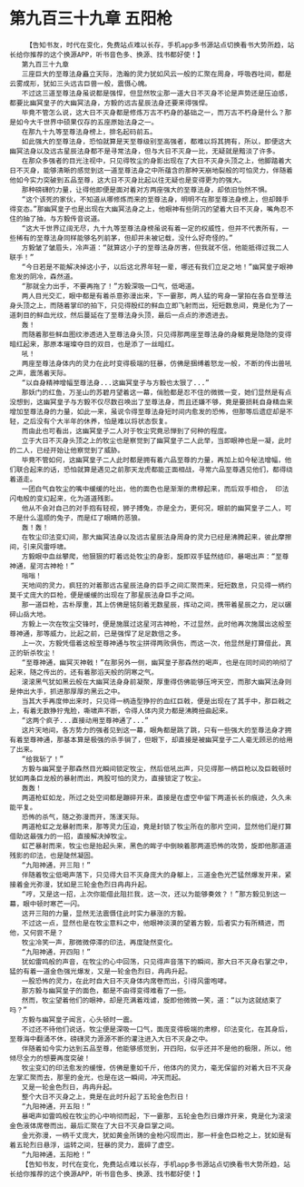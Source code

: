 # 第九百三十九章 五阳枪
        【告知书友，时代在变化，免费站点难以长存，手机app多书源站点切换看书大势所趋，站长给你推荐的这个换源APP，听书音色多、换源、找书都好使！】
       第九百三十九章
       三座巨大的至尊法身矗立天际，浩瀚的灵力犹如风云一般的汇聚在周身，呼吸吞吐间，都是云雾成形，犹如三头远古巨兽一般，震慑心魄。
       不过这三道至尊法身虽说都是强悍，但显然牧尘那一道大日不灭身不论是声势还是压迫感，都要比幽冥皇子的大幽冥法身，方毅的远古星辰法身还要来得强悍。
       毕竟不管怎么说，这大日不灭身都是修炼万古不朽身的基础之一，而万古不朽身是什么？那是如今大千世界中硕果仅存的五座原始法身之一。
       在那九十九等至尊法身榜上，排名起码前五。
       如此强大的至尊法身，恐怕就算是天至尊级别至高强者，都难以将其拥有，所以，即便这大幽冥法身以及远古星辰法身都不是寻常法身，但与大日不灭身一比，无疑就是黯淡了许多。
       在那众多强者的目光注视中，只见得牧尘的身影出现在了大日不灭身头顶之上，他脚踏着大日不灭身，能够清晰的感觉到这一道至尊法身之中所蕴含的那种天崩地裂般的可怕灵力，伴随着他如今实力突破到五品至尊，这大日不灭身比起以往无疑也是变得更为的强大。
       那种磅礴的力量，让得他即便是面对着对方两座强大的至尊法身，却依旧怡然不惧。
       “这个该死的家伙，不知道从哪修炼而来的至尊法身，明明不在那至尊法身榜上，但却棘手得变态。”那幽冥皇子也是出现在大幽冥法身之上，他眼神有些阴沉的望着大日不灭身，嘴角忍不住的抽了抽，与方毅传音说道。
       “这大千世界辽阔无尽，九十九等至尊法身榜虽说有着一定的权威性，但并不代表所有，一些稀有的至尊法身同样能够名列前茅，但却并未被记载，没什么好奇怪的。”
       方毅皱了皱眉头，冷声道：“就算这小子的至尊法身厉害，但我就不信，他能抵得过我二人联手！”
       “今日若是不能解决掉这小子，以后这北界年轻一辈，哪还有我们立足之地！”幽冥皇子眼神愈发的阴冷，森然道。
       “那就全力出手，不要再拖了！”方毅深吸一口气，低喝道。
       两人目光交汇，眼中都是有着杀意弥漫出来，下一霎那，两人猛的弯身一掌拍在各自至尊法身头顶之上，而随着掌印的拍下，只见得殷红的鲜血立即飞射而出，短短数息间，竟是化为了一道刺目的鲜血光纹，然后蔓延在了至尊法身头顶，最后一点点的渗透进去。
       轰！
       而随着那些鲜血图纹渗透进入至尊法身头顶，只见得那两座至尊法身的身躯竟是隐隐的变得暗红起来，那原本璀璨夺目的双目，也是添了一丝暗红。
       吼！
       两座至尊法身体内的灵力在此时变得极端的狂暴，仿佛是捆缚着怒龙一般，不断的传出兽吼之声，震荡着天际。
       “以自身精神增幅至尊法身...这幽冥皇子与方毅也太狠了...”
       那妖门的红鱼，万圣山的苏碧月望着这一幕，俏脸都是忍不住的微微一变，她们显然是有点没想到，这幽冥皇子与方毅不仅尽数召唤出了至尊法身，而且还嫌不够，竟是要损耗自身精血来增加至尊法身的力量，如此一来，虽说令得至尊法身短时间内愈发的恐怖，但那等后遗症却是不轻，之后没有个大半年的休养，怕是难以将状态恢复。
       而由此也可看出，这幽冥皇子二人对于牧尘究竟忌惮到了何种的程度。
       立于大日不灭身头顶之上的牧尘也是察觉到了幽冥皇子二人此举，当即眼神也是一凝，此时的二人，已经开始让他察觉到了威胁。
       毕竟不管如何，这幽冥皇子二人此时都是拥有着六品至尊的力量，再加上如今秘法增幅，他们联合起来的话，恐怕就算是遇见之前那天龙虎都能正面相战，寻常六品至尊遇见他们，都得绕着道走。
       一团白气自牧尘的嘴中缓缓的吐出，他的面色也是渐渐的肃穆起来，而后双手相合， 印法闪电般的变幻起来，化为道道残影。
       他从不会对自己的对手抱有轻视，狮子搏兔，亦是全力，更何况，眼前的幽冥皇子二人，可不是什么温顺的兔子，而是红了眼睛的恶狼。
       轰！轰！
       在牧尘印法变幻间，那大幽冥法身以及远古星辰法身周身的灵力已经是沸腾起来，彼此摩擦间，引来风雷呼啸。
       方毅眼中血丝攀爬，他狠狠的盯着远处牧尘的身影，旋即双手猛然结印，暴喝出声：“至尊神通，星河古神枪！”
       嗡嗡！
       天地间的灵力，疯狂的对着那远古星辰法身的巨手之间汇聚而来，短短数息，只见得一柄约莫千丈庞大的巨枪，便是缓缓的出现在了那星辰法身巨手之间。
       那一道巨枪，古朴厚重，其上仿佛是铭刻着无数星辰，挥动之间，携带着星辰之力，足以碾碎山岳大地。
       方毅上一次在牧尘交锋时，便是施展过这星河古神枪，不过显然，此时他再次施展出这般至尊神通，那等威力，比起之前，已是强悍了足足数倍之多。
       上一次，方毅凭借着这般至尊神通与牧尘拼得两败俱伤，而这一次，他显然是打算借此，真正的斩杀牧尘！
       “至尊神通，幽冥灭神戟！”在那另外一侧，幽冥皇子那森然的喝声，也是在同时间的响彻了起来，随之传出的，还有着那滔天般的阴寒之气。
       滚滚黑气犹如黑云般在大幽冥法身身前凝聚，厚重得仿佛能够压垮天空，而那大幽冥法身则是伸出大手，抓进那厚厚的黑云之中。
       当其大手再度伸出来时，只见得一柄造型狰狞的血红巨戟，便是出现在了其手中，那巨戟之上，有着无数狰狞鬼脸，嘶啸声不断，令得人体内灵力都是沸腾扭曲起来。
       “这两个疯子...直接动用至尊神通了...”
       这片天地间，各方势力的强者见到这一幕，眼角都是跳了跳，只有一些强大的至尊法身才拥有着至尊神通，那基本算是极强的杀手锏了，但眼下，却直接是被幽冥皇子二人毫无顾忌的给用了出来。
       “给我斩了！”
       方毅与幽冥皇子那森然目光瞬间锁定牧尘，然后低吼出声，只见得那一柄巨枪以及巨戟顿时犹如两条巨龙般的暴射而出，两股可怕的灵力，直接锁定了牧尘。
       轰轰！
       两道枪虹如龙，所过之处空间都是蹦碎开来，直接是在虚空中留下两道长长的痕迹，久久未能平复。
       恐怖的杀气，随之弥漫而开，荡漾天际。
       两道枪虹之龙暴射而来，那等灵力压迫，竟是封锁了牧尘所在的那片空间，显然他们是打算借助这最强力的一招，直接解决掉牧尘。
       虹芒暴射而来，牧尘也是抬起头来，黑色的眸子中倒映着那两道恐怖的攻势，旋即他那道道残影的印法，也是陡然凝固。
       “九阳神通，开三阳！”
       伴随着牧尘低喝声落下，只见得大日不灭身庞大的身躯上，三道金色光芒猛然爆发开来，紧接着金光弥漫，犹如是三轮金色烈日冉冉升起。
       “哼，又是这一招，上次你能借此阻拦我，这一次，还以为能够奏效？！”那方毅见到这一幕，眼中顿时寒芒一闪。
       这开三阳的力量，显然无法震慑住此时实力暴涨的方毅。
       不过这一点，显然也是在牧尘意料之中，他眼神淡漠的望着方毅，后者实力有所精进，而他，又何尝不是？
       牧尘冷笑一声，那微微停滞的印法，再度陡然变化。
       “九阳神通，开四阳！”
       犹如雷鸣般的声音，在牧尘的心中回荡，只见得声音落下的瞬间，那大日不灭身右掌之中，猛的有着一道金色强光爆发，又是一轮金色烈日，冉冉升起。
       一股恐怖的灵力，在此时自大日不灭身体内席卷而出，引得风雷咆哮。
       那方毅与幽冥皇子的面色，都是不由得变得难看了一些。
       然而，牧尘望着他们的眼神，却是充满着戏谑，旋即他微微一笑，道：“以为这就结束了吗？”
       方毅与幽冥皇子闻言，心头顿时一震。
       不过还不待他们说话，牧尘便是深吸一口气，面庞变得极端的肃穆，印法变化，在其身后，至尊海中翻涌不休，磅礴灵力源源不断的灌注进入大日不灭身之中。
       伴随着如今实力达到五品至尊，他能够感觉到，开四阳，似乎还并不是他的极限，所以，他倾尽全力的想要再度突破！
       牧尘变幻的印法愈发的缓慢，仿佛是重如千斤，他体内的灵力，毫无保留的对着大日不灭身左掌汇聚而去，那里的金光，也是在这一瞬间，冲天而起。
       又是一轮金色烈日，冉冉升起。
       整个大日不灭身之上，竟是在此时升起了五轮金色烈日！
       “九阳神通，开五阳！”
       暴喝声如雷鸣般在牧尘的心中响彻而起，下一霎那，五轮金色烈日爆炸开来，竟是化为滚滚金色液体席卷而出，最后汇聚在了大日不灭身巨掌之间。
       金光弥漫，一柄千丈庞大，犹如黄金所铸的金枪闪现而出，那一杆金色巨枪之上，犹如是有着五轮烈日悬浮，运转之间，狂暴的灵力，震碎了虚空。
       “九阳神通，五阳枪！”
       【告知书友，时代在变化，免费站点难以长存，手机app多书源站点切换看书大势所趋，站长给你推荐的这个换源APP，听书音色多、换源、找书都好使！】